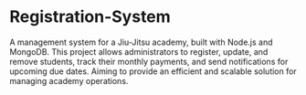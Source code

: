 # Registration-System
 A management system for a Jiu-Jitsu academy, built with Node.js and MongoDB. This project allows administrators to register, update, and remove students, track their monthly payments, and send notifications for upcoming due dates. Aiming to provide an efficient and scalable solution for managing academy operations.

